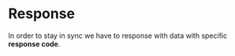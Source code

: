 # Response

In order to stay in sync we have to response with data with specific **response code**.
